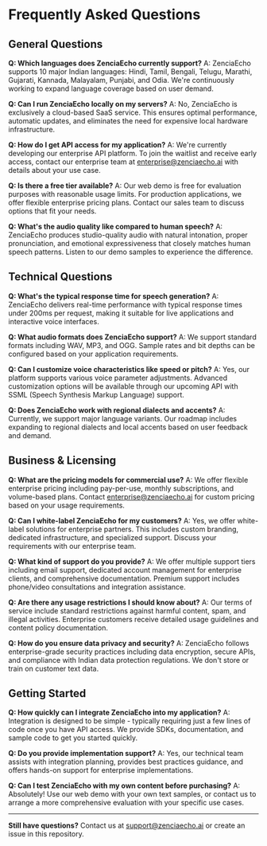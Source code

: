 # Frequently Asked Questions

## General Questions

**Q: Which languages does ZenciaEcho currently support?**
A: ZenciaEcho supports 10 major Indian languages: Hindi, Tamil, Bengali, Telugu, Marathi, Gujarati, Kannada, Malayalam, Punjabi, and Odia. We're continuously working to expand language coverage based on user demand.

**Q: Can I run ZenciaEcho locally on my servers?**
A: No, ZenciaEcho is exclusively a cloud-based SaaS service. This ensures optimal performance, automatic updates, and eliminates the need for expensive local hardware infrastructure.

**Q: How do I get API access for my application?**
A: We're currently developing our enterprise API platform. To join the waitlist and receive early access, contact our enterprise team at enterprise@zenciaecho.ai with details about your use case.

**Q: Is there a free tier available?**
A: Our web demo is free for evaluation purposes with reasonable usage limits. For production applications, we offer flexible enterprise pricing plans. Contact our sales team to discuss options that fit your needs.

**Q: What's the audio quality like compared to human speech?**
A: ZenciaEcho produces studio-quality audio with natural intonation, proper pronunciation, and emotional expressiveness that closely matches human speech patterns. Listen to our demo samples to experience the difference.

## Technical Questions

**Q: What's the typical response time for speech generation?**
A: ZenciaEcho delivers real-time performance with typical response times under 200ms per request, making it suitable for live applications and interactive voice interfaces.

**Q: What audio formats does ZenciaEcho support?**
A: We support standard formats including WAV, MP3, and OGG. Sample rates and bit depths can be configured based on your application requirements.

**Q: Can I customize voice characteristics like speed or pitch?**
A: Yes, our platform supports various voice parameter adjustments. Advanced customization options will be available through our upcoming API with SSML (Speech Synthesis Markup Language) support.

**Q: Does ZenciaEcho work with regional dialects and accents?**
A: Currently, we support major language variants. Our roadmap includes expanding to regional dialects and local accents based on user feedback and demand.

## Business & Licensing

**Q: What are the pricing models for commercial use?**
A: We offer flexible enterprise pricing including pay-per-use, monthly subscriptions, and volume-based plans. Contact enterprise@zenciaecho.ai for custom pricing based on your usage requirements.

**Q: Can I white-label ZenciaEcho for my customers?**
A: Yes, we offer white-label solutions for enterprise partners. This includes custom branding, dedicated infrastructure, and specialized support. Discuss your requirements with our enterprise team.

**Q: What kind of support do you provide?**
A: We offer multiple support tiers including email support, dedicated account management for enterprise clients, and comprehensive documentation. Premium support includes phone/video consultations and integration assistance.

**Q: Are there any usage restrictions I should know about?**
A: Our terms of service include standard restrictions against harmful content, spam, and illegal activities. Enterprise customers receive detailed usage guidelines and content policy documentation.

**Q: How do you ensure data privacy and security?**
A: ZenciaEcho follows enterprise-grade security practices including data encryption, secure APIs, and compliance with Indian data protection regulations. We don't store or train on customer text data.

## Getting Started

**Q: How quickly can I integrate ZenciaEcho into my application?**
A: Integration is designed to be simple - typically requiring just a few lines of code once you have API access. We provide SDKs, documentation, and sample code to get you started quickly.

**Q: Do you provide implementation support?**
A: Yes, our technical team assists with integration planning, provides best practices guidance, and offers hands-on support for enterprise implementations.

**Q: Can I test ZenciaEcho with my own content before purchasing?**
A: Absolutely! Use our web demo with your own text samples, or contact us to arrange a more comprehensive evaluation with your specific use cases.

---

**Still have questions?** Contact us at support@zenciaecho.ai or create an issue in this repository.
